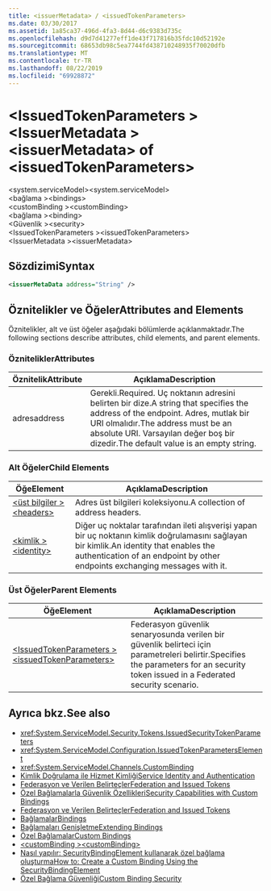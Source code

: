 ```yaml
---
title: <issuerMetadata> / <issuedTokenParameters>
ms.date: 03/30/2017
ms.assetid: 1a85ca37-496d-4fa3-8d44-d6c9383d735c
ms.openlocfilehash: d9d7d41277eff1de43f717816b35fdc10d52192e
ms.sourcegitcommit: 68653db98c5ea7744fd438710248935f70020dfb
ms.translationtype: MT
ms.contentlocale: tr-TR
ms.lasthandoff: 08/22/2019
ms.locfileid: "69928872"
---
```

# <a name="issuermetadata-of-issuedtokenparameters"></a><span data-ttu-id="b0ad0-102">\<IssuedTokenParameters > \<IssuerMetadata ></span><span class="sxs-lookup"><span data-stu-id="b0ad0-102">\<issuerMetadata> of \<issuedTokenParameters></span></span>
<span data-ttu-id="b0ad0-103">\<system.serviceModel></span><span class="sxs-lookup"><span data-stu-id="b0ad0-103">\<system.serviceModel></span></span>  
<span data-ttu-id="b0ad0-104">\<bağlama ></span><span class="sxs-lookup"><span data-stu-id="b0ad0-104">\<bindings></span></span>  
<span data-ttu-id="b0ad0-105">\<customBinding ></span><span class="sxs-lookup"><span data-stu-id="b0ad0-105">\<customBinding></span></span>  
<span data-ttu-id="b0ad0-106">\<bağlama ></span><span class="sxs-lookup"><span data-stu-id="b0ad0-106">\<binding></span></span>  
<span data-ttu-id="b0ad0-107">\<Güvenlik ></span><span class="sxs-lookup"><span data-stu-id="b0ad0-107">\<security></span></span>  
<span data-ttu-id="b0ad0-108">\<IssuedTokenParameters ></span><span class="sxs-lookup"><span data-stu-id="b0ad0-108">\<issuedTokenParameters></span></span>  
<span data-ttu-id="b0ad0-109">\<IssuerMetadata ></span><span class="sxs-lookup"><span data-stu-id="b0ad0-109">\<issuerMetadata></span></span>  
  
## <a name="syntax"></a><span data-ttu-id="b0ad0-110">Sözdizimi</span><span class="sxs-lookup"><span data-stu-id="b0ad0-110">Syntax</span></span>  
  
```xml  
<issuerMetaData address="String" />
```  
  
## <a name="attributes-and-elements"></a><span data-ttu-id="b0ad0-111">Öznitelikler ve Öğeler</span><span class="sxs-lookup"><span data-stu-id="b0ad0-111">Attributes and Elements</span></span>  
 <span data-ttu-id="b0ad0-112">Öznitelikler, alt ve üst öğeler aşağıdaki bölümlerde açıklanmaktadır.</span><span class="sxs-lookup"><span data-stu-id="b0ad0-112">The following sections describe attributes, child elements, and parent elements.</span></span>  
  
### <a name="attributes"></a><span data-ttu-id="b0ad0-113">Öznitelikler</span><span class="sxs-lookup"><span data-stu-id="b0ad0-113">Attributes</span></span>  
  
|<span data-ttu-id="b0ad0-114">Öznitelik</span><span class="sxs-lookup"><span data-stu-id="b0ad0-114">Attribute</span></span>|<span data-ttu-id="b0ad0-115">Açıklama</span><span class="sxs-lookup"><span data-stu-id="b0ad0-115">Description</span></span>|  
|---------------|-----------------|  
|<span data-ttu-id="b0ad0-116">adres</span><span class="sxs-lookup"><span data-stu-id="b0ad0-116">address</span></span>|<span data-ttu-id="b0ad0-117">Gerekli.</span><span class="sxs-lookup"><span data-stu-id="b0ad0-117">Required.</span></span> <span data-ttu-id="b0ad0-118">Uç noktanın adresini belirten bir dize.</span><span class="sxs-lookup"><span data-stu-id="b0ad0-118">A string that specifies the address of the endpoint.</span></span> <span data-ttu-id="b0ad0-119">Adres, mutlak bir URI olmalıdır.</span><span class="sxs-lookup"><span data-stu-id="b0ad0-119">The address must be an absolute URI.</span></span> <span data-ttu-id="b0ad0-120">Varsayılan değer boş bir dizedir.</span><span class="sxs-lookup"><span data-stu-id="b0ad0-120">The default value is an empty string.</span></span>|  
  
### <a name="child-elements"></a><span data-ttu-id="b0ad0-121">Alt Öğeler</span><span class="sxs-lookup"><span data-stu-id="b0ad0-121">Child Elements</span></span>  
  
|<span data-ttu-id="b0ad0-122">Öğe</span><span class="sxs-lookup"><span data-stu-id="b0ad0-122">Element</span></span>|<span data-ttu-id="b0ad0-123">Açıklama</span><span class="sxs-lookup"><span data-stu-id="b0ad0-123">Description</span></span>|  
|-------------|-----------------|  
|[<span data-ttu-id="b0ad0-124">\<üst bilgiler ></span><span class="sxs-lookup"><span data-stu-id="b0ad0-124">\<headers></span></span>](headers-element.md)|<span data-ttu-id="b0ad0-125">Adres üst bilgileri koleksiyonu.</span><span class="sxs-lookup"><span data-stu-id="b0ad0-125">A collection of address headers.</span></span>|  
|[<span data-ttu-id="b0ad0-126">\<kimlik ></span><span class="sxs-lookup"><span data-stu-id="b0ad0-126">\<identity></span></span>](identity.md)|<span data-ttu-id="b0ad0-127">Diğer uç noktalar tarafından ileti alışverişi yapan bir uç noktanın kimlik doğrulamasını sağlayan bir kimlik.</span><span class="sxs-lookup"><span data-stu-id="b0ad0-127">An identity that enables the authentication of an endpoint by other endpoints exchanging messages with it.</span></span>|  
  
### <a name="parent-elements"></a><span data-ttu-id="b0ad0-128">Üst Öğeler</span><span class="sxs-lookup"><span data-stu-id="b0ad0-128">Parent Elements</span></span>  
  
|<span data-ttu-id="b0ad0-129">Öğe</span><span class="sxs-lookup"><span data-stu-id="b0ad0-129">Element</span></span>|<span data-ttu-id="b0ad0-130">Açıklama</span><span class="sxs-lookup"><span data-stu-id="b0ad0-130">Description</span></span>|  
|-------------|-----------------|  
|[<span data-ttu-id="b0ad0-131">\<IssuedTokenParameters ></span><span class="sxs-lookup"><span data-stu-id="b0ad0-131">\<issuedTokenParameters></span></span>](issuedtokenparameters.md)|<span data-ttu-id="b0ad0-132">Federasyon güvenlik senaryosunda verilen bir güvenlik belirteci için parametreleri belirtir.</span><span class="sxs-lookup"><span data-stu-id="b0ad0-132">Specifies the parameters for an security token issued in a Federated security scenario.</span></span>|  
  
## <a name="see-also"></a><span data-ttu-id="b0ad0-133">Ayrıca bkz.</span><span class="sxs-lookup"><span data-stu-id="b0ad0-133">See also</span></span>

- <xref:System.ServiceModel.Security.Tokens.IssuedSecurityTokenParameters>
- <xref:System.ServiceModel.Configuration.IssuedTokenParametersElement>
- <xref:System.ServiceModel.Channels.CustomBinding>
- [<span data-ttu-id="b0ad0-134">Kimlik Doğrulama ile Hizmet Kimliği</span><span class="sxs-lookup"><span data-stu-id="b0ad0-134">Service Identity and Authentication</span></span>](../../../wcf/feature-details/service-identity-and-authentication.md)
- [<span data-ttu-id="b0ad0-135">Federasyon ve Verilen Belirteçler</span><span class="sxs-lookup"><span data-stu-id="b0ad0-135">Federation and Issued Tokens</span></span>](../../../wcf/feature-details/federation-and-issued-tokens.md)
- [<span data-ttu-id="b0ad0-136">Özel Bağlamalarla Güvenlik Özellikleri</span><span class="sxs-lookup"><span data-stu-id="b0ad0-136">Security Capabilities with Custom Bindings</span></span>](../../../wcf/feature-details/security-capabilities-with-custom-bindings.md)
- [<span data-ttu-id="b0ad0-137">Federasyon ve Verilen Belirteçler</span><span class="sxs-lookup"><span data-stu-id="b0ad0-137">Federation and Issued Tokens</span></span>](../../../wcf/feature-details/federation-and-issued-tokens.md)
- [<span data-ttu-id="b0ad0-138">Bağlamalar</span><span class="sxs-lookup"><span data-stu-id="b0ad0-138">Bindings</span></span>](../../../wcf/bindings.md)
- [<span data-ttu-id="b0ad0-139">Bağlamaları Genişletme</span><span class="sxs-lookup"><span data-stu-id="b0ad0-139">Extending Bindings</span></span>](../../../wcf/extending/extending-bindings.md)
- [<span data-ttu-id="b0ad0-140">Özel Bağlamalar</span><span class="sxs-lookup"><span data-stu-id="b0ad0-140">Custom Bindings</span></span>](../../../wcf/extending/custom-bindings.md)
- [<span data-ttu-id="b0ad0-141">\<customBinding ></span><span class="sxs-lookup"><span data-stu-id="b0ad0-141">\<customBinding></span></span>](custombinding.md)
- [<span data-ttu-id="b0ad0-142">Nasıl yapılır: SecurityBindingElement kullanarak özel bağlama oluşturma</span><span class="sxs-lookup"><span data-stu-id="b0ad0-142">How to: Create a Custom Binding Using the SecurityBindingElement</span></span>](../../../wcf/feature-details/how-to-create-a-custom-binding-using-the-securitybindingelement.md)
- [<span data-ttu-id="b0ad0-143">Özel Bağlama Güvenliği</span><span class="sxs-lookup"><span data-stu-id="b0ad0-143">Custom Binding Security</span></span>](../../../wcf/samples/custom-binding-security.md)
